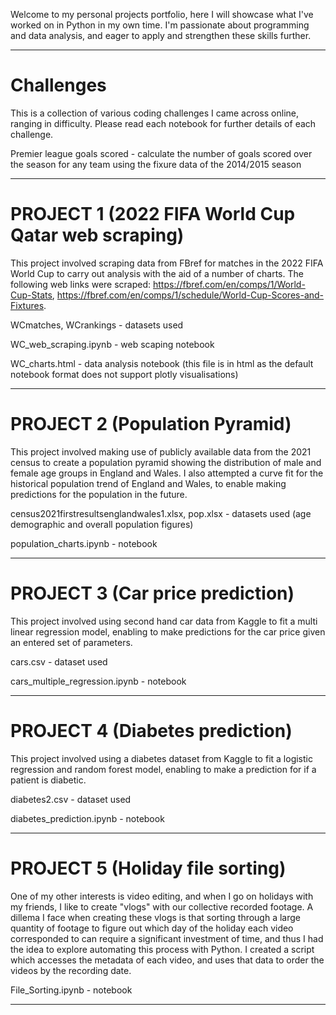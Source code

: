 Welcome to my personal projects portfolio, here I will showcase what I've worked on in Python in my own time. I'm passionate about programming and data analysis, and eager to apply and strengthen these skills further. 

---
# Challenges
  This is a collection of various coding challenges I came across online, ranging in difficulty. Please read each notebook for further details of each challenge. 

  Premier league goals scored - calculate the number of goals scored over the season for any team using the fixure data of the 2014/2015 season 

---

# PROJECT 1 (2022 FIFA World Cup Qatar web scraping)
  This project involved scraping data from FBref for matches in the 2022 FIFA World Cup to carry out analysis with the aid of a number of charts. The following web links were scraped: https://fbref.com/en/comps/1/World-Cup-Stats, https://fbref.com/en/comps/1/schedule/World-Cup-Scores-and-Fixtures.

  WCmatches, WCrankings - datasets used 

  WC_web_scraping.ipynb - web scaping notebook 
  
  WC_charts.html - data analysis notebook (this file is in html as the default notebook format does not support plotly visualisations)
  
---

# PROJECT 2 (Population Pyramid) 
  This project involved making use of publicly available data from the 2021 census to create a population pyramid showing the distribution of male and female age groups in England and Wales. I also attempted a curve fit for the historical population trend of England and Wales, to enable making predictions for the population in the future.  
  
  census2021firstresultsenglandwales1.xlsx, pop.xlsx - datasets used (age demographic and overall population figures) 
  
  population_charts.ipynb - notebook

---

# PROJECT 3 (Car price prediction)
  This project involved using second hand car data from Kaggle to fit a multi linear regression model, enabling to make predictions for the car price given an entered set of parameters.
  
  cars.csv - dataset used 
  
  cars_multiple_regression.ipynb - notebook

---

# PROJECT 4 (Diabetes prediction)
  This project involved using a diabetes dataset from Kaggle to fit a logistic regression and random forest model, enabling to make a prediction for if a patient is diabetic.

  diabetes2.csv - dataset used 

  diabetes_prediction.ipynb - notebook

---

# PROJECT 5 (Holiday file sorting)
  One of my other interests is video editing, and when I go on holidays with my friends, I like to create "vlogs" with our collective recorded footage. A dillema I face when creating these vlogs is that sorting through a large quantity of footage to figure out which day of the holiday each video corresponded to can require a significant investment of time, and thus I had the idea to explore automating this process with Python. I created a script which accesses the metadata of each video, and uses that data to order the videos by the recording date.

  File_Sorting.ipynb - notebook 

  ---
